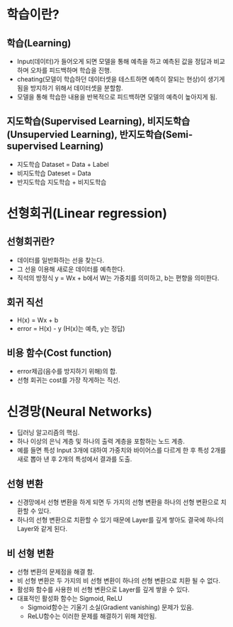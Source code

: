 # 학습이란?

## 학습(Learning)
* Input(데이터)가 들어오게 되면 모델을 통해 예측을 하고 예측된 값을 정답과 비교하며 오차를 피드백하며 학습을 진행.
 * cheating(모델이 학습하던 데이터셋을 테스트하면 예측이 잘되는 현상)이 생기게 됨을 방지하기 위해서 데이터셋을 분할함.
* 모델을 통해 학습한 내용을 반복적으로 피드백하면 모델의 예측이 높아지게 됨.

## 지도학습(Supervised Learning), 비지도학습(Unsupervied Learning), 반지도학습(Semi-supervised Learning)
* 지도학습
    Dataset = Data + Label
* 비지도학습
    Dateset = Data
* 반지도학습
    지도학습 + 비지도학습

# 선형회귀(Linear regression)

## 선형회귀란?
* 데이터를 일반화하는 선을 찾는다.
* 그 선을 이용해 새로운 데이터를 예측한다.
* 직석의 방정식 y = Wx + b에서 W는 가중치를 의미하고, b는 편향을 의미한다.

## 회귀 직선
* H(x) = Wx + b
* error = H(x) - y (H(x)는 예측, y는 정답)

## 비용 함수(Cost function)
* error제곱(음수를 방지하기 위해)의 합.
* 선형 회귀는 cost를 가장 작게하는 직선.

# 신경망(Neural Networks)
* 딥러닝 알고리즘의 핵심.
* 하나 이상의 은닉 계층 및 하나의 출력 계층을 포함하는 노드 계층.
* 예를 들면 특성 Input 3개에 대하여 가중치와 바이어스를 다르게 한 후 특성 2개를 새로 뽑아 낸 후 2개의 특성에서 결과를 도출.
## 선형 변환
* 신경망에서 선형 변환을 하게 되면 두 가지의 선형 변환을 하나의 선형 변환으로 치환할 수 있다.
* 하나의 선형 변환으로 치환할 수 있기 때문에 Layer를 깊게 쌓아도 결국에 하나의 Layer와 같게 된다.
## 비 선형 변환
* 선형 변환의 문제점을 해결 함.
* 비 선형 변환은 두 가지의 비 선형 변환이 하나의 선형 변환으로 치환 될 수 없다.
* 활성화 함수를 사용한 비 선형 변환으로 Layer를 깊게 쌓을 수 있다.
* 대표적인 활성화 함수는 Sigmoid, ReLU
    * Sigmoid함수는 기울기 소실(Gradient vanishing) 문제가 있음.
    * ReLU함수는 이러한 문제를 해결하기 위해 제안됨.